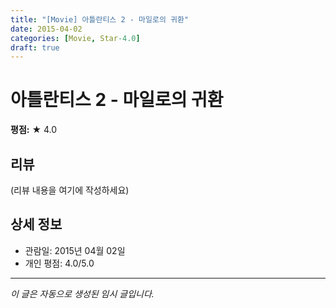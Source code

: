 ```yaml
---
title: "[Movie] 아틀란티스 2 - 마일로의 귀환"
date: 2015-04-02
categories: [Movie, Star-4.0]
draft: true
---
```


# 아틀란티스 2 - 마일로의 귀환

**평점:** ★ 4.0

## 리뷰

(리뷰 내용을 여기에 작성하세요)

## 상세 정보

- 관람일: 2015년 04월 02일
- 개인 평점: 4.0/5.0

---

*이 글은 자동으로 생성된 임시 글입니다.*
